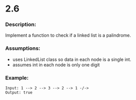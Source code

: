 # 2.6  
### Description:  
Implement a function to check if a linked list is a palindrome.  

### Assumptions:  
- uses LinkedList class so data in each node is a single int.  
- assumes int in each node is only one digit  

### Example:   
```
Input: 1 --> 2 --> 3 --> 2 --> 1 -/->
Output: true
```